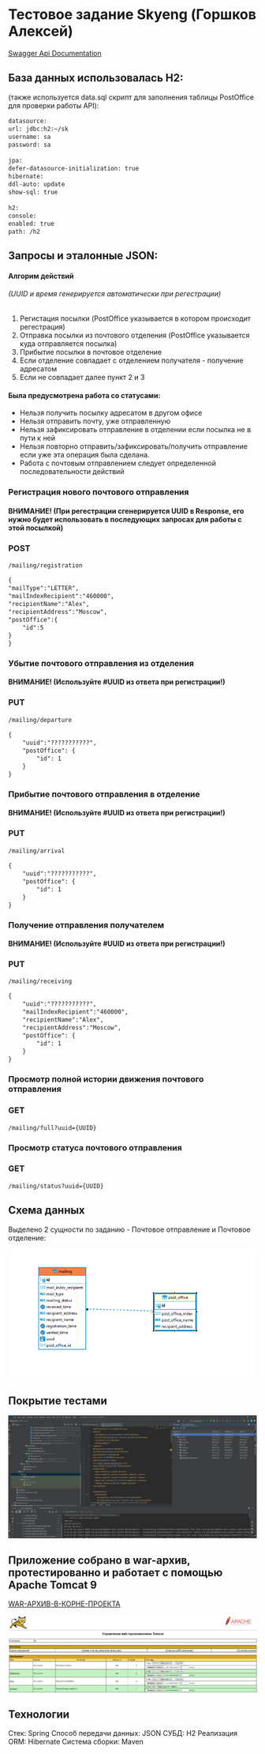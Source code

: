 # Тестовое задание Skyeng (Горшков Алексей)

[Swagger Api Documentation](https://github.com/JGorsh/SkyEngTest/blob/3c819f7b2f11a9ef0aab8f86f8f82334f9390ac6/api-documentation%20(1).pdf)

## База данных использовалась Н2: 
(также используется data.sql скрипт для заполнения таблицы PostOffice 
для проверки работы API):
```
datasource:
url: jdbc:h2:~/sk
username: sa
password: sa

jpa:
defer-datasource-initialization: true
hibernate:
ddl-auto: update
show-sql: true

h2:
console:
enabled: true
path: /h2
```
## Запросы и эталонные JSON:
#### Алгорим действий
###### (UUID и время генерируется автоматически при регестрации)
1) Регистация посылки (PostOffice указывается в котором происходит регестрация)
2) Отправка посылки из почтового отделения (PostOffice указывается куда отправляется посылка)
3) Прибытие посылки в почтовое отделение
4) Если отделение совпадает с отделением получателя - получение адресатом 
5) Если не совпадает далее пункт 2 и 3

#### Была предусмотрена работа со статусами:
- Нельзя получить посылку адресатом в другом офисе
- Нельзя отправить почту, уже отправленную
- Нельзя зафиксировать отправление в отделении если посылка не в пути к ней
- Нельзя повторно отправить/зафиксировать/получить отправление если уже эта операция была сделана.
- Работа с почтовым отправлением следует определенной последовательности действий
  
### Регистрация нового почтового отправления
#### ВНИМАНИЕ! (При регестрации сгенерируется UUID в Response, его нужно будет использовать в последующих запросах для работы с этой посылкой)
### POST
```
/mailing/registration
```
```
{
"mailType":"LETTER",
"mailIndexRecipient":"460000",
"recipientName":"Alex",
"recipientAddress":"Moscow",
"postOffice":{
    "id":5
}
}
```
### Убытие почтового отправления из отделения
#### ВНИМАНИЕ! (Используйте #UUID из ответа при регистрации!)
### PUT
```
/mailing/departure
```
```
{
    "uuid":"???????????",
    "postOffice": {
        "id": 1
    }
}
```
### Прибытие почтового отправления в отделение
#### ВНИМАНИЕ! (Используйте #UUID из ответа при регистрации!)
### PUT
```
/mailing/arrival
```
```
{
    "uuid":"???????????",
    "postOffice": {
        "id": 1
    }
}
```
### Получение отправления получателем
#### ВНИМАНИЕ! (Используйте #UUID из ответа при регистрации!)
### PUT
```
/mailing/receiving
```
```
{
    "uuid":"???????????",
    "mailIndexRecipient":"460000",
    "recipientName":"Alex",
    "recipientAddress":"Moscow",
    "postOffice": {
        "id": 1
    }
}
```

### Просмотр полной истории движения почтового отправления
### GET
```
/mailing/full?uuid={UUID}
```

### Просмотр статуса почтового отправления
### GET
```
/mailing/status?uuid={UUID}
```
## Схема данных
Выделено 2 сущности по заданию - Почтовое отправление и Почтовое отделение:

![Схема данных](https://github.com/JGorsh/SkyEngTest/blob/3c819f7b2f11a9ef0aab8f86f8f82334f9390ac6/Screenshot%202023-08-24%20094511.png)

## Покрытие тестами
![](https://github.com/JGorsh/SkyEngTest/blob/d6c8eac625815228dbee7dae64ff834a3aa5f7de/Tests.png)

## Приложение собрано в war-архив, протестированно и работает с помощью Apache Tomcat 9 
[WAR-АРХИВ-В-КОРНЕ-ПРОЕКТА](https://github.com/JGorsh/SkyEngTest/blob/2363e013aed8a7fb8fdb3c62cfd3643d91211b79/SkyEngTest.war)

![](https://github.com/JGorsh/SkyEngTest/blob/2363e013aed8a7fb8fdb3c62cfd3643d91211b79/Tomcat.png)

## Технологии
Стек: Spring
Способ передачи данных: JSON
СУБД: H2
Реализация ORM: Hibernate
Система сборки: Maven
